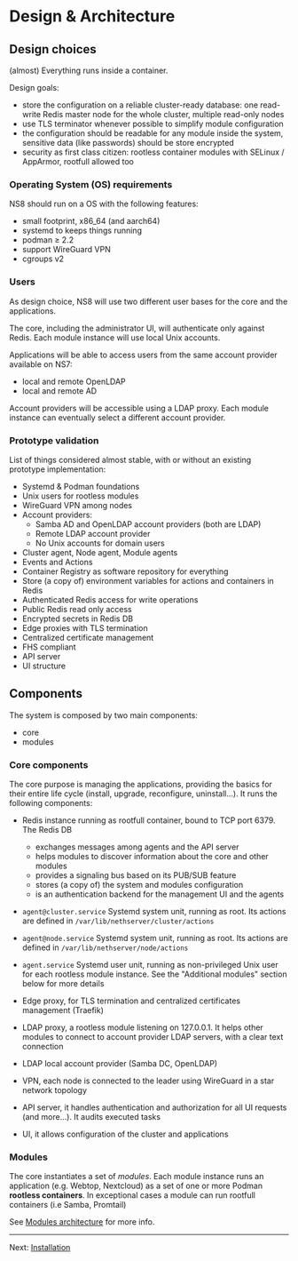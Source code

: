 # Design & Architecture

## Design choices

(almost) Everything runs inside a container.

Design goals:

- store the configuration on a reliable cluster-ready database: one read-write Redis master node for the whole cluster, multiple read-only nodes
- use TLS terminator whenever possible to simplify module configuration
- the configuration should be readable for any module inside the system, sensitive data (like passwords) should be store encrypted
- security as first class citizen: rootless container modules with SELinux / AppArmor, rootfull allowed too

### Operating System (OS) requirements

NS8 should run on a OS with the following features:

- small footprint, x86_64 (and aarch64)
- systemd to keeps things running
- podman ≥ 2.2
- support WireGuard VPN
- cgroups v2

### Users

As design choice, NS8 will use two different user bases for the core and the applications.

The core, including the administrator UI, will authenticate only against Redis.
Each module instance will use local Unix accounts.

Applications will be able to access users from the same account provider available on NS7:
- local and remote OpenLDAP
- local and remote AD

Account providers will be accessible using a LDAP proxy.
Each module instance can eventually select a different account provider.

### Prototype validation

List of things considered almost stable, with or without an existing prototype implementation:

- Systemd & Podman foundations
- Unix users for rootless modules
- WireGuard VPN among nodes
- Account providers:
  - Samba AD and OpenLDAP account providers (both are LDAP)
  - Remote LDAP account provider
  - No Unix accounts for domain users
- Cluster agent, Node agent, Module agents
- Events and Actions
- Container Registry as software repository for everything
- Store (a copy of) environment variables for actions and containers in Redis
- Authenticated Redis access for write operations
- Public Redis read only access
- Encrypted secrets in Redis DB
- Edge proxies with TLS termination
- Centralized certificate management
- FHS compliant
- API server
- UI structure

## Components

The system is composed by two main components:
- core
- modules

### Core components

The core purpose is managing the applications, providing the basics for their entire life cycle (install, upgrade, reconfigure, uninstall...). It runs the following components:

- Redis instance running as rootfull container, bound to TCP port 6379. The Redis DB
  * exchanges messages among agents and the API server
  * helps modules to discover information about the core and other modules
  * provides a signaling bus based on its PUB/SUB feature
  * stores (a copy of) the system and modules configuration
  * is an authentication backend for the management UI and the agents

- `agent@cluster.service` Systemd system unit, running as root. Its
  actions are defined in `/var/lib/nethserver/cluster/actions`

- `agent@node.service` Systemd system unit, running as root. Its actions
  are defined in `/var/lib/nethserver/node/actions`

- `agent.service` Systemd user unit, running as non-privileged Unix user
  for each rootless module instance. See the "Additional modules" section
  below for more details

- Edge proxy, for TLS termination and centralized certificates management (Traefik)

- LDAP proxy, a rootless module listening on 127.0.0.1. It helps other
  modules to connect to account provider LDAP servers, with a clear text
  connection

- LDAP local account provider (Samba DC, OpenLDAP)

- VPN, each node is connected to the leader using WireGuard in a star network topology

- API server, it handles authentication and authorization for all UI
  requests (and more...). It audits executed tasks

- UI, it allows configuration of the cluster and applications


### Modules

The core instantiates a set of *modules*. Each module instance
runs an application (e.g. Webtop, Nextcloud) as a set of one or more Podman **rootless containers**. In exceptional
cases a module can run rootfull containers (i.e Samba, Promtail)

See [Modules architecture](details.md#module-architecture) for more info.

---
Next: [Installation](installation.md)
